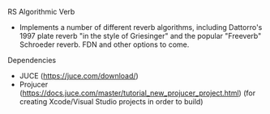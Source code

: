 RS Algorithmic Verb
- Implements a number of different reverb algorithms, including Dattorro's 1997 plate reverb "in the style of Griesinger" and the popular "Freeverb" Schroeder reverb. FDN and other options to come.

Dependencies
- JUCE (https://juce.com/download/)
- Projucer (https://docs.juce.com/master/tutorial_new_projucer_project.html) (for creating Xcode/Visual Studio projects in order to build)

<!--
Windows:
- Compiled Windows files are available under "Releases". Unzip the files and place them in 
	- C:\Program Files\Common Files\VST3 (VST3)
	- C:\Program Files\Common Files\Avid\Audio\Plug-Ins (AAX)

macOS:
- Compiled macOS files are available under "Releases". Unzip the files and place them in 
	- Macintosh HD/Library/Audio/Plug-Ins/Components/ (AU)
	- Macintosh HD/Library/Audio/Plug-Ins/VST3/ (VST3)
	- Macintosh HD/Library/Application Support/Avid/Audio/Plug-Ins (AAX)
- You will likely need to disable Gatekeeper for the plugins. To do this for AU, type...
```sh
	spctl --add "/Library/Audio/Plug-Ins/Components/RSAlgorithmicVerb.component"
```

...or for VST...
```sh
	spctl --add "/Library/Audio/Plug-Ins/VST3/RSAlgorithmicVerb.vst3"
```

- You can also add the file path by typing...
```sh
	spctl --add 
```

...(with a space at the end) and dragging the plugin file into the terminal, which will automatically add the file path.
-->